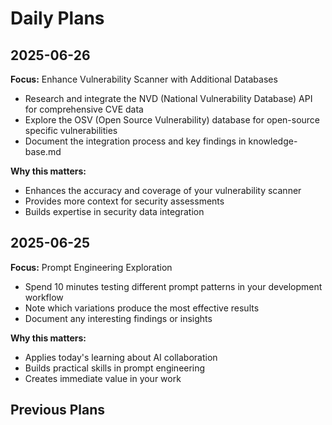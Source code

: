 # Daily Plans

## 2025-06-26
**Focus:** Enhance Vulnerability Scanner with Additional Databases
- Research and integrate the NVD (National Vulnerability Database) API for comprehensive CVE data
- Explore the OSV (Open Source Vulnerability) database for open-source specific vulnerabilities
- Document the integration process and key findings in knowledge-base.md

**Why this matters:**
- Enhances the accuracy and coverage of your vulnerability scanner
- Provides more context for security assessments
- Builds expertise in security data integration

## 2025-06-25
**Focus:** Prompt Engineering Exploration
- Spend 10 minutes testing different prompt patterns in your development workflow
- Note which variations produce the most effective results
- Document any interesting findings or insights

**Why this matters:**
- Applies today's learning about AI collaboration
- Builds practical skills in prompt engineering
- Creates immediate value in your work

## Previous Plans
<!-- Older plans will be archived here -->
